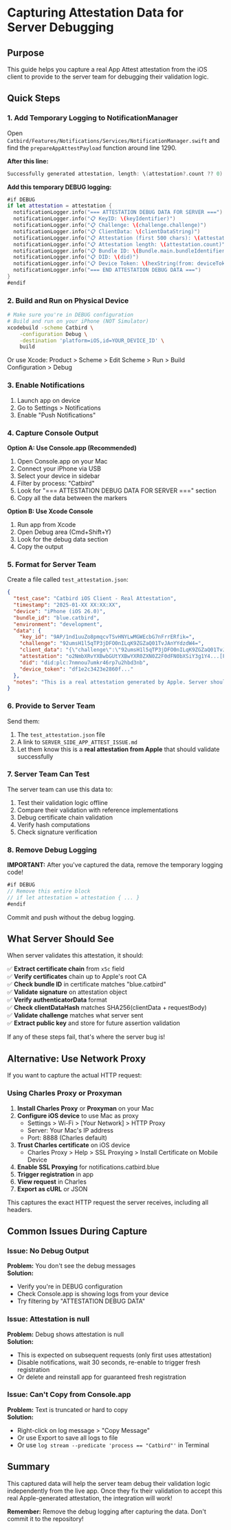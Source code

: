 # Capturing Attestation Data for Server Debugging

## Purpose

This guide helps you capture a real App Attest attestation from the iOS client to provide to the server team for debugging their validation logic.

## Quick Steps

### 1. Add Temporary Logging to NotificationManager

Open `Catbird/Features/Notifications/Services/NotificationManager.swift` and find the `prepareAppAttestPayload` function around line 1290.

**After this line:**
```swift
Successfully generated attestation, length: \(attestation?.count ?? 0)
```

**Add this temporary DEBUG logging:**
```swift
#if DEBUG
if let attestation = attestation {
  notificationLogger.info("=== ATTESTATION DEBUG DATA FOR SERVER ===")
  notificationLogger.info("📋 KeyID: \(keyIdentifier)")
  notificationLogger.info("📋 Challenge: \(challenge.challenge)")
  notificationLogger.info("📋 ClientData: \(clientDataString)")
  notificationLogger.info("📋 Attestation (first 500 chars): \(attestation.prefix(500))")
  notificationLogger.info("📋 Attestation length: \(attestation.count)")
  notificationLogger.info("📋 Bundle ID: \(Bundle.main.bundleIdentifier ?? "unknown")")
  notificationLogger.info("📋 DID: \(did)")
  notificationLogger.info("📋 Device Token: \(hexString(from: deviceToken))")
  notificationLogger.info("=== END ATTESTATION DEBUG DATA ===")
}
#endif
```

### 2. Build and Run on Physical Device

```bash
# Make sure you're in DEBUG configuration
# Build and run on your iPhone (NOT Simulator)
xcodebuild -scheme Catbird \
    -configuration Debug \
    -destination 'platform=iOS,id=YOUR_DEVICE_ID' \
    build
```

Or use Xcode: Product > Scheme > Edit Scheme > Run > Build Configuration > Debug

### 3. Enable Notifications

1. Launch app on device
2. Go to Settings > Notifications
3. Enable "Push Notifications"

### 4. Capture Console Output

**Option A: Use Console.app (Recommended)**
1. Open Console.app on your Mac
2. Connect your iPhone via USB
3. Select your device in sidebar
4. Filter by process: "Catbird"
5. Look for "=== ATTESTATION DEBUG DATA FOR SERVER ===" section
6. Copy all the data between the markers

**Option B: Use Xcode Console**
1. Run app from Xcode
2. Open Debug area (Cmd+Shift+Y)
3. Look for the debug data section
4. Copy the output

### 5. Format for Server Team

Create a file called `test_attestation.json`:

```json
{
  "test_case": "Catbird iOS Client - Real Attestation",
  "timestamp": "2025-01-XX XX:XX:XX",
  "device": "iPhone (iOS 26.0)",
  "bundle_id": "blue.catbird",
  "environment": "development",
  "data": {
    "key_id": "9AP/1nd1uuZo8pmqcvTSvHNYLwMGWEcbG7nFrrERfik=",
    "challenge": "92umsH1l5qTP3jDFO0nILqK9ZGZaQ01TvJAnYYdzdW4=",
    "client_data": "{\"challenge\":\"92umsH1l5qTP3jDFO0nILqK9ZGZaQ01TvJAnYYdzdW4=\"}",
    "attestation": "o2NmbXRvYXBwbGUtYXBwYXR0ZXN0Z2F0dFN0bXSiY3g1Y4...[FULL BASE64 STRING]...",
    "did": "did:plc:7nmnou7umkr46rp7u2hbd3nb",
    "device_token": "df1e2c3423e2860f..."
  },
  "notes": "This is a real attestation generated by Apple. Server should accept this if validation is working correctly."
}
```

### 6. Provide to Server Team

Send them:
1. The `test_attestation.json` file
2. A link to `SERVER_SIDE_APP_ATTEST_ISSUE.md`
3. Let them know this is a **real attestation from Apple** that should validate successfully

### 7. Server Team Can Test

The server team can use this data to:
1. Test their validation logic offline
2. Compare their validation with reference implementations
3. Debug certificate chain validation
4. Verify hash computations
5. Check signature verification

### 8. Remove Debug Logging

**IMPORTANT:** After you've captured the data, remove the temporary logging code!

```swift
#if DEBUG
// Remove this entire block
// if let attestation = attestation { ... }
#endif
```

Commit and push without the debug logging.

## What Server Should See

When server validates this attestation, it should:

✅ **Extract certificate chain** from `x5c` field  
✅ **Verify certificates** chain up to Apple's root CA  
✅ **Check bundle ID** in certificate matches "blue.catbird"  
✅ **Validate signature** on attestation object  
✅ **Verify authenticatorData** format  
✅ **Check clientDataHash** matches SHA256(clientData + requestBody)  
✅ **Validate challenge** matches what server sent  
✅ **Extract public key** and store for future assertion validation

If any of these steps fail, that's where the server bug is!

## Alternative: Use Network Proxy

If you want to capture the actual HTTP request:

### Using Charles Proxy or Proxyman

1. **Install Charles Proxy** or **Proxyman** on your Mac
2. **Configure iOS device** to use Mac as proxy
   - Settings > Wi-Fi > [Your Network] > HTTP Proxy
   - Server: Your Mac's IP address
   - Port: 8888 (Charles default)
3. **Trust Charles certificate** on iOS device
   - Charles Proxy > Help > SSL Proxying > Install Certificate on Mobile Device
4. **Enable SSL Proxying** for notifications.catbird.blue
5. **Trigger registration** in app
6. **View request** in Charles
7. **Export as cURL** or JSON

This captures the exact HTTP request the server receives, including all headers.

## Common Issues During Capture

### Issue: No Debug Output

**Problem:** You don't see the debug messages  
**Solution:** 
- Verify you're in DEBUG configuration
- Check Console.app is showing logs from your device
- Try filtering by "ATTESTATION DEBUG DATA"

### Issue: Attestation is null

**Problem:** Debug shows attestation is null  
**Solution:**
- This is expected on subsequent requests (only first uses attestation)
- Disable notifications, wait 30 seconds, re-enable to trigger fresh registration
- Or delete and reinstall app for guaranteed fresh registration

### Issue: Can't Copy from Console.app

**Problem:** Text is truncated or hard to copy  
**Solution:**
- Right-click on log message > "Copy Message"
- Or use Export to save all logs to file
- Or use `log stream --predicate 'process == "Catbird"'` in Terminal

## Summary

This captured data will help the server team debug their validation logic independently from the live app. Once they fix their validation to accept this real Apple-generated attestation, the integration will work!

**Remember:** Remove the debug logging after capturing the data. Don't commit it to the repository!
